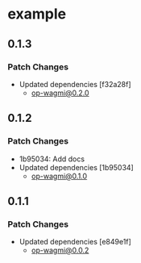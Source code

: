 # example

## 0.1.3

### Patch Changes

- Updated dependencies [f32a28f]
  - op-wagmi@0.2.0

## 0.1.2

### Patch Changes

- 1b95034: Add docs
- Updated dependencies [1b95034]
  - op-wagmi@0.1.0

## 0.1.1

### Patch Changes

- Updated dependencies [e849e1f]
  - op-wagmi@0.0.2
